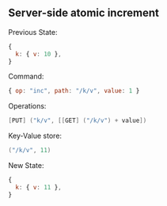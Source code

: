 ## Server-side atomic increment

Previous State:

```js
{
  k: { v: 10 },
}
```

Command:

```js
{ op: "inc", path: "/k/v", value: 1 }
```

Operations:

```cs
[PUT] ("k/v", [[GET] ("/k/v") + value])
```

Key-Value store:

```cs
("/k/v", 11)
```

New State:

```js
{
  k: { v: 11 },
}
```
